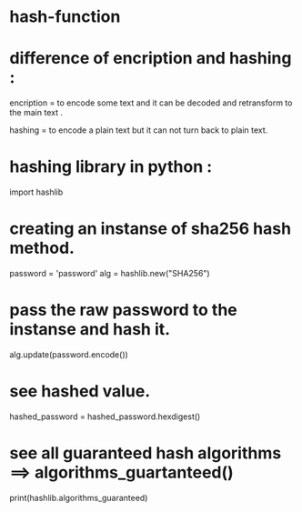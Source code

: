 # hash-function

# difference of encription and hashing :

encription = to encode some text and it can be decoded and retransform to the main text .

hashing = to encode a plain text but it can not turn back to plain text.

# hashing library in python :
import hashlib


# creating an instanse of sha256 hash method.
password = 'password'
alg = hashlib.new("SHA256")


# pass the raw password to the instanse and hash it.
alg.update(password.encode())


# see hashed value.
hashed_password = hashed_password.hexdigest()


# see all guaranteed hash algorithms ==> algorithms_guartanteed()
print(hashlib.algorithms_guaranteed)
